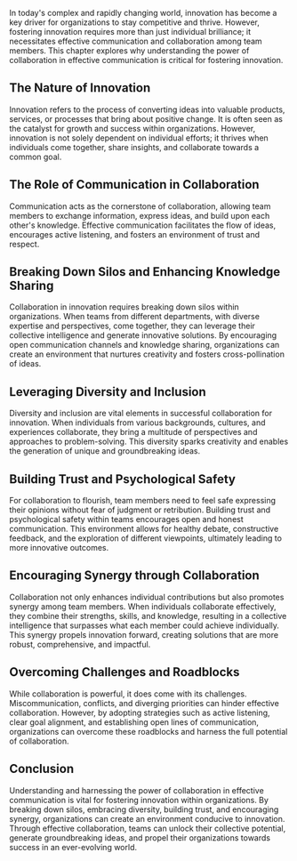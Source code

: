 
In today's complex and rapidly changing world, innovation has become a key driver for organizations to stay competitive and thrive. However, fostering innovation requires more than just individual brilliance; it necessitates effective communication and collaboration among team members. This chapter explores why understanding the power of collaboration in effective communication is critical for fostering innovation.

The Nature of Innovation
------------------------

Innovation refers to the process of converting ideas into valuable products, services, or processes that bring about positive change. It is often seen as the catalyst for growth and success within organizations. However, innovation is not solely dependent on individual efforts; it thrives when individuals come together, share insights, and collaborate towards a common goal.

The Role of Communication in Collaboration
------------------------------------------

Communication acts as the cornerstone of collaboration, allowing team members to exchange information, express ideas, and build upon each other's knowledge. Effective communication facilitates the flow of ideas, encourages active listening, and fosters an environment of trust and respect.

Breaking Down Silos and Enhancing Knowledge Sharing
---------------------------------------------------

Collaboration in innovation requires breaking down silos within organizations. When teams from different departments, with diverse expertise and perspectives, come together, they can leverage their collective intelligence and generate innovative solutions. By encouraging open communication channels and knowledge sharing, organizations can create an environment that nurtures creativity and fosters cross-pollination of ideas.

Leveraging Diversity and Inclusion
----------------------------------

Diversity and inclusion are vital elements in successful collaboration for innovation. When individuals from various backgrounds, cultures, and experiences collaborate, they bring a multitude of perspectives and approaches to problem-solving. This diversity sparks creativity and enables the generation of unique and groundbreaking ideas.

Building Trust and Psychological Safety
---------------------------------------

For collaboration to flourish, team members need to feel safe expressing their opinions without fear of judgment or retribution. Building trust and psychological safety within teams encourages open and honest communication. This environment allows for healthy debate, constructive feedback, and the exploration of different viewpoints, ultimately leading to more innovative outcomes.

Encouraging Synergy through Collaboration
-----------------------------------------

Collaboration not only enhances individual contributions but also promotes synergy among team members. When individuals collaborate effectively, they combine their strengths, skills, and knowledge, resulting in a collective intelligence that surpasses what each member could achieve individually. This synergy propels innovation forward, creating solutions that are more robust, comprehensive, and impactful.

Overcoming Challenges and Roadblocks
------------------------------------

While collaboration is powerful, it does come with its challenges. Miscommunication, conflicts, and diverging priorities can hinder effective collaboration. However, by adopting strategies such as active listening, clear goal alignment, and establishing open lines of communication, organizations can overcome these roadblocks and harness the full potential of collaboration.

Conclusion
----------

Understanding and harnessing the power of collaboration in effective communication is vital for fostering innovation within organizations. By breaking down silos, embracing diversity, building trust, and encouraging synergy, organizations can create an environment conducive to innovation. Through effective collaboration, teams can unlock their collective potential, generate groundbreaking ideas, and propel their organizations towards success in an ever-evolving world.
